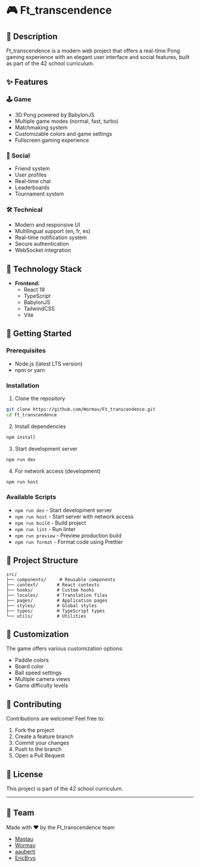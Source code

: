 # 🎮 Ft_transcendence

## 🚀 Description

Ft_transcendence is a modern web project that offers a real-time Pong gaming experience with an elegant user interface and social features, built as part of the 42 school curriculum.

## ✨ Features

### 🕹️ Game

- 3D Pong powered by BabylonJS
- Multiple game modes (normal, fast, turbo)
- Matchmaking system
- Customizable colors and game settings
- Fullscreen gaming experience

### 👥 Social

- Friend system
- User profiles
- Real-time chat
- Leaderboards
- Tournament system

### 🛠️ Technical

- Modern and responsive UI
- Multilingual support (en, fr, es)
- Real-time notification system
- Secure authentication
- WebSocket integration

## 🔧 Technology Stack

- **Frontend:**
  - React 19
  - TypeScript
  - BabylonJS
  - TailwindCSS
  - Vite

## 🚦 Getting Started

### Prerequisites

- Node.js (latest LTS version)
- npm or yarn

### Installation

1. Clone the repository

```bash
git clone https://github.com/Wormav/Ft_transcendence.git
cd ft_transcendence
```

2. Install dependencies

```bash
npm install
```

3. Start development server

```bash
npm run dev
```

4. For network access (development)

```bash
npm run host
```

### Available Scripts

- `npm run dev` - Start development server
- `npm run host` - Start server with network access
- `npm run build` - Build project
- `npm run lint` - Run linter
- `npm run preview` - Preview production build
- `npm run format` - Format code using Prettier

## 🎯 Project Structure

```
src/
├── components/     # Reusable components
├── context/       # React contexts
├── hooks/         # Custom hooks
├── locales/       # Translation files
├── pages/         # Application pages
├── styles/        # Global styles
├── types/         # TypeScript types
└── utils/         # Utilities
```

## 🎨 Customization

The game offers various customization options:

- Paddle colors
- Board color
- Ball speed settings
- Multiple camera views
- Game difficulty levels

## 🤝 Contributing

Contributions are welcome! Feel free to:

1. Fork the project
2. Create a feature branch
3. Commit your changes
4. Push to the branch
5. Open a Pull Request

## 📝 License

This project is part of the 42 school curriculum.

---

## 👥 Team

Made with ❤️ by the Ft_transcendence team

- [Mastau](https://github.com/Mastau/cub3d)
- [Wormav](https://github.com/Wormav)
- [aauberti](https://github.com/aauberti)
- [EricBrvs](https://github.com/EricBrvs)
